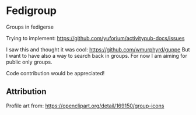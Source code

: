 # Fedigroup

Groups in fedigerse

Trying to implement: https://github.com/yuforium/activitypub-docs/issues

I saw this and thought it was cool: https://github.com/wmurphyrd/guppe
But I want to have also a way to search back in groups. For now I am aiming for public only groups.

Code contribution would be appreciated!

## Attribution

Profile art from: https://openclipart.org/detail/169150/group-icons
